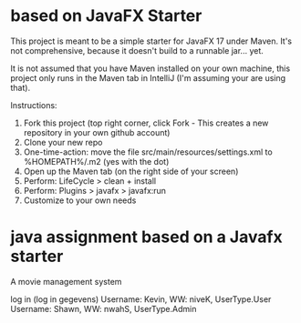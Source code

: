 # based on JavaFX Starter

This project is meant to be a simple starter for JavaFX 17 under Maven. 
It's not comprehensive, because it doesn't build to a runnable jar... yet.

It is not assumed that you have Maven installed on your own machine,
this project only runs in the Maven tab in IntelliJ (I'm assuming your are using that).

Instructions:

1. Fork this project (top right corner, click Fork - This creates a new 
   repository in your own github account)
2. Clone your new repo
3. One-time-action: move the file src/main/resources/settings.xml to %HOMEPATH%/.m2 (yes with the dot)   
4. Open up the Maven tab (on the right side of your screen)
5. Perform: LifeCycle > clean + install
6. Perform: Plugins > javafx > javafx:run
7. Customize to your own needs

# java assignment based on a Javafx starter 

A movie management system

log in (log in gegevens)
 Username: Kevin, WW: niveK, UserType.User
 Username: Shawn, WW: nwahS, UserType.Admin
